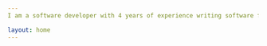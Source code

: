 ```yaml
---
I am a software developer with 4 years of experience writing software for warehousing systems and ecommerce connections using Asp.NET and C#. I also have years of experience working with Unity3d making video games.

layout: home
---
```

